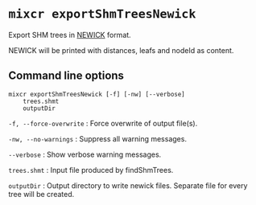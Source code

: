 # `mixcr exportShmTreesNewick`

Export SHM trees in [NEWICK](https://en.wikipedia.org/wiki/Newick_format) format.

NEWICK will be printed with distances, leafs and nodeId as content.

## Command line options

```
mixcr exportShmTreesNewick [-f] [-nw] [--verbose] 
    trees.shmt 
    outputDir
```

`-f, --force-overwrite`
: Force overwrite of output file(s).

`-nw, --no-warnings`
: Suppress all warning messages.

`--verbose`
: Show verbose warning messages.

`trees.shmt`
: Input file produced by findShmTrees.

`outputDir`
: Output directory to write newick files. Separate file for every tree will be created.

